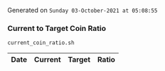 Generated on `Sunday 03-October-2021 at 05:08:55`

### Current to Target Coin Ratio
`current_coin_ratio.sh`

Date|Current|Target|Ratio
---|---|---|---
